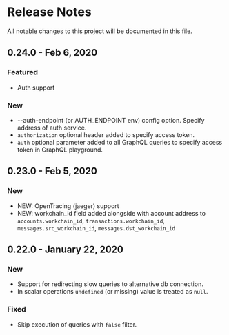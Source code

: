 # Release Notes
All notable changes to this project will be documented in this file.


## 0.24.0 - Feb 6, 2020
### Featured
- Auth support

### New
- --auth-endpoint (or AUTH_ENDPOINT env) config option. Specify address of auth service.
- `authorization` optional header added to specify access token.
- `auth` optional parameter added to all GraphQL queries to specify access token in GraphQL playground.

## 0.23.0 - Feb 5, 2020

### New
- NEW: OpenTracing (jaeger) support
- NEW: workchain_id field added alongside with account address to `accounts.workchain_id`, `transactions.workchain_id`, `messages.src_workchain_id`, `messages.dst_workchain_id`

## 0.22.0 - January 22, 2020

### New
- Support for redirecting slow queries to alternative db connection.
- In scalar operations `undefined` (or missing) value is treated as `null`.

### Fixed
- Skip execution of queries with `false` filter.
